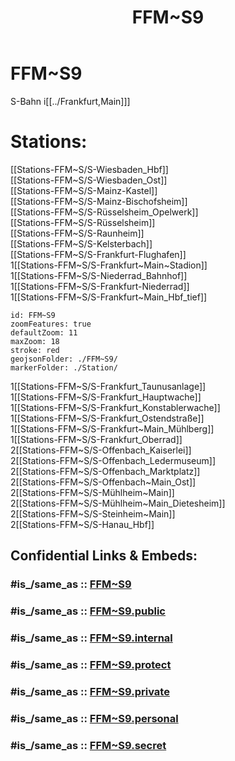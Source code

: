 ﻿---
aliases:
- FFM~S9
confidential: public
cssclasses: geo-Region
draft: false
expiryDate: 
isDeleted: false
isReadOnly: false
keywords: 
Languages:
- de
layout: 
license: "CC BY-SA 4.0"
linkTitle: 
location:
- 50.05194
- 8.577778
publish: true
publishDate: 
source: "https://datahub.io/core/country-codes"
tags:
- geo/Country/Region
title: FFM~S9
type: geo-Region
---

# FFM~S9

S-Bahn i[[../Frankfurt,Main]]]  

# Stations: 
[[Stations-FFM~S/S-Wiesbaden_Hbf]]  
[[Stations-FFM~S/S-Wiesbaden_Ost]]  
[[Stations-FFM~S/S-Mainz-Kastel]]  
[[Stations-FFM~S/S-Mainz-Bischofsheim]]  
[[Stations-FFM~S/S-Rüsselsheim_Opelwerk]]  
[[Stations-FFM~S/S-Rüsselsheim]]  
[[Stations-FFM~S/S-Raunheim]]  
[[Stations-FFM~S/S-Kelsterbach]]  
[[Stations-FFM~S/S-Frankfurt-Flughafen]]  
1[[Stations-FFM~S/S-Frankfurt~Main~Stadion]]  
1[[Stations-FFM~S/S-Niederrad_Bahnhof]]  
1[[Stations-FFM~S/S-Frankfurt-Niederrad]]  
1[[Stations-FFM~S/S-Frankfurt~Main_Hbf_tief]]  

```leaflet
id: FFM~S9
zoomFeatures: true 
defaultZoom: 11 
maxZoom: 18
stroke: red
geojsonFolder: ./FFM~S9/
markerFolder: ./Station/
```

1[[Stations-FFM~S/S-Frankfurt_Taunusanlage]]  
1[[Stations-FFM~S/S-Frankfurt_Hauptwache]]  
1[[Stations-FFM~S/S-Frankfurt_Konstablerwache]]  
1[[Stations-FFM~S/S-Frankfurt_Ostendstraße]]  
1[[Stations-FFM~S/S-Frankfurt~Main_Mühlberg]]  
1[[Stations-FFM~S/S-Frankfurt_Oberrad]]  
2[[Stations-FFM~S/S-Offenbach_Kaiserlei]]  
2[[Stations-FFM~S/S-Offenbach_Ledermuseum]]  
2[[Stations-FFM~S/S-Offenbach_Marktplatz]]  
2[[Stations-FFM~S/S-Offenbach~Main_Ost]]  
2[[Stations-FFM~S/S-Mühlheim~Main]]  
2[[Stations-FFM~S/S-Mühlheim~Main_Dietesheim]]  
2[[Stations-FFM~S/S-Steinheim~Main]]  
2[[Stations-FFM~S/S-Hanau_Hbf]]  


## Confidential Links & Embeds: 

### #is_/same_as :: [FFM~S9](FFM~S9.md) 

### #is_/same_as :: [FFM~S9.public](/_public/Earth/Continent/Europe/Europe~Central/Germany/Germany~West/Hessen/counties~Hessen/Frankfurt~Main/FFM~S9.public.md) 

### #is_/same_as :: [FFM~S9.internal](/_internal/Earth/Continent/Europe/Europe~Central/Germany/Germany~West/Hessen/counties~Hessen/Frankfurt~Main/FFM~S9.internal.md) 

### #is_/same_as :: [FFM~S9.protect](/_protect/Earth/Continent/Europe/Europe~Central/Germany/Germany~West/Hessen/counties~Hessen/Frankfurt~Main/FFM~S9.protect.md) 

### #is_/same_as :: [FFM~S9.private](/_private/Earth/Continent/Europe/Europe~Central/Germany/Germany~West/Hessen/counties~Hessen/Frankfurt~Main/FFM~S9.private.md) 

### #is_/same_as :: [FFM~S9.personal](/_personal/Earth/Continent/Europe/Europe~Central/Germany/Germany~West/Hessen/counties~Hessen/Frankfurt~Main/FFM~S9.personal.md) 

### #is_/same_as :: [FFM~S9.secret](/_secret/Earth/Continent/Europe/Europe~Central/Germany/Germany~West/Hessen/counties~Hessen/Frankfurt~Main/FFM~S9.secret.md)

